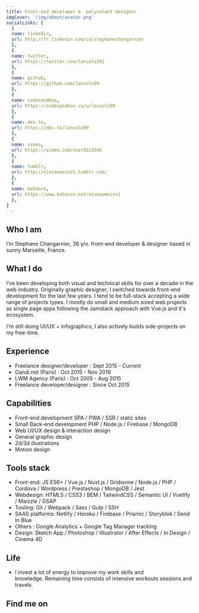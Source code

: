 ```yaml
---
title: Front-end developer &  polyvalent designer
imgCover: '/img/about/avatar.png'
socialLinks: [
  {
  name: linkedin,
  url: http://fr.linkedin.com/in/stephanechangarnier
  },
  {
  name: twitter,
  url: https://twitter.com/lansolo191
  },
  {
  name: github,
  url: https://github.com/lansolo99
  },
  {
  name: codesandbox,
  url: https://codesandbox.io/u/lansolo99
  },
  {
  name: dev.to,
  url: https://dev.to/lansolo99
  },
  {
  name: vimeo,
  url: https://vimeo.com/user9314545
  },
  {
  name: tumblr,
  url: http://niveaumoins1.tumblr.com/
  },
  {
  name: behance,
  url: https://www.behance.net/niveaumoins1
  },
]
---
```



## Who I am

I’m Stephane Changarnier, 36 y/o. front-end developer & designer based in sunny Marseille, France.

## What I do

I’ve been developing both visual and technical skills for over a decade in the web industry. Originally graphic designer, I switched towards front-end development for the last few years. I tend to be full-stack accepting a wide range of projects types. I mostly do small and medium sized web projects as single page apps following the Jamstack approach with Vue.js and it's ecosystem.

I'm still doing UI/UX + infographics, I also actively builds side-projects on my free-time.

## Experience

* Freelance designer/developer : Sept 2015 - Current
* Gandi.net (Paris) : Oct 2015 - Nov 2019
* LWM Agency (Paris) : Oct 2005 - Aug 2015 
* Freelance developer/designer : Since Oct 2015

## Capabilities

* Front-end development SPA / PWA / SSR / static sites
* Small Back-end development PHP / Node.js / Firebase / MongoDB
* Web UI/UX design & interaction design
* General graphic design
* 2d/3d illustrations
* Motion design

## Tools stack

* Front-end: JS ES6+ / Vue.js / Nuxt.js / Gridsome / Node.js / PHP / Cordova / Wordpress / Prestashop / MongoDB / Jest
* Webdesign: HTML5 / CSS3 / BEM / TailwindCSS / Semantic UI / Vuetify / Maizzle / GSAP
* Tooling:  Git / Webpack / Sass / Gulp / SSH
* SAAS platforms: Netlify / Heroku / Firebase / Prismic / Storyblok / Send In Blue
* Others : Google Analytics + Google Tag Manager tracking 
* Design: Sketch App / Photoshop / Illlustrator / After Effects / In Design / Cinema 4D 

## Life

* I invest a lot of energy to improve my work skills and knowledge. Remaining time consists of intensive workouts sessions and travels.

## Find me on

<v-social-links :socialLinks="socialLinks">